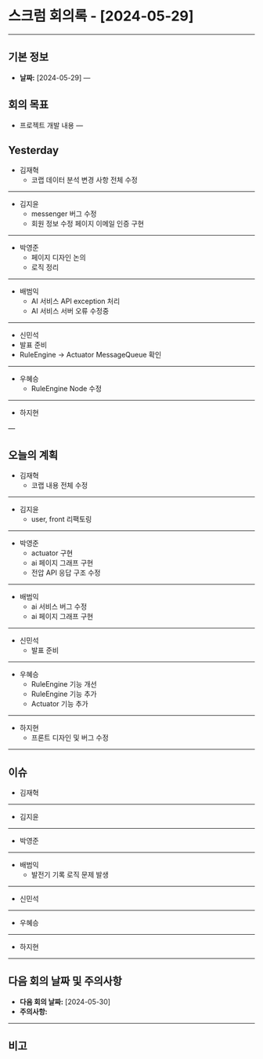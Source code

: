 # 스크럼 회의록 - [2024-05-29] 
---

## 기본 정보
- **날짜:** [2024-05-29]
—

## 회의 목표
- 프로젝트 개발 내용
—

## Yesterday
- 김재혁
	- 코랩 데이터 분석 변경 사항 전체 수정

---
- 김지윤
	- messenger 버그 수정
	- 회원 정보 수정 페이지 이메일 인증 구현

---
- 박영준 
	- 페이지 디자인 논의
	- 로직 정리

---
- 배범익 
	- AI 서비스 API exception 처리
	- AI 서비스 서버 오류 수정중

--- 
- 신민석
- 발표 준비
- RuleEngine -> Actuator MessageQueue 확인 

---
- 우혜승
	- RuleEngine Node 수정

---
- 하지현 

—





## 오늘의 계획
- 김재혁
	- 코랩 내용 전체 수정 

---
- 김지윤
	- user, front 리팩토링

---
- 박영준
	- actuator 구현
	- ai 페이지 그래프 구현
	- 전압 API 응답 구조 수정

---
- 배범익
	- ai 서비스 버그 수정
	- ai 페이지 그래프 구현

---
- 신민석
	- 발표 준비

---
- 우혜승 
	- RuleEngine 기능 개선
	- RuleEngine 기능 추가
	- Actuator 기능 추가

---
- 하지현
	- 프론트 디자인 및 버그 수정
 ---















## 이슈
- 김재혁
	
---
- 김지윤
	
---
- 박영준
	
---

- 배범익
	- 발전기 기록 로직 문제 발생	
--- 	
- 신민석
	
---
- 우혜승 
	
---
- 하지현
	
---

## 다음 회의 날짜 및 주의사항

- **다음 회의 날짜:** [2024-05-30]
- **주의사항:**

---
## 비고




